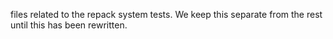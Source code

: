 files related to the repack system tests. We keep this separate from the rest until this has been rewritten.
